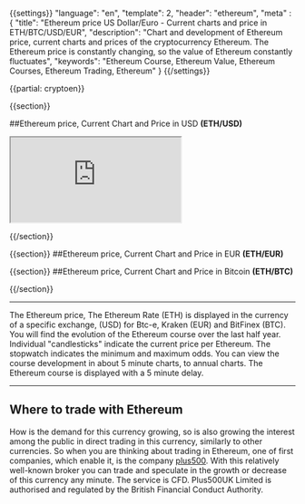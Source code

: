﻿{{settings}}
  "language": "en",
  "template": 2,
  "header": "ethereum",
  "meta" : {
    "title": "Ethereum price US Dollar/Euro - Current charts and price in ETH/BTC/USD/EUR",
    "description": "Chart and development of Ethereum price, current charts and prices of the cryptocurrency Ethereum. The Ethereum price is constantly changing, so the value of Ethereum constantly fluctuates",
    "keywords": "Ethereum Course, Ethereum Value, Ethereum Courses, Ethereum Trading, Ethereum"
  }
{{/settings}}



{{partial: cryptoen}}

{{section}}

##Ethereum price, Current Chart and Price in USD **(ETH/USD)**

<div class="container kurz">
<a href="http://blog.forexsrovnavac.cz/pl5en"></a>
<a href="http://blog.forexsrovnavac.cz/pl5en"></a>
<iframe src="http://marketools.plus500.com/Widgets/InstrumentChartContainer?hl=en&cty=CZ&id=66349&tags=widg+chart+bitcoin&pl=2&instSymb=ETHUSD"></iframe>
</div>

{{/section}}


{{section}}
##Ethereum price, Current Chart and Price in EUR **(ETH/EUR)**

<!-- TradingView Widget BEGIN -->
<script type="text/javascript" src="https://d33t3vvu2t2yu5.cloudfront.net/tv.js"></script>
<script type="text/javascript">
new TradingView.widget({
  "width": "100%",
  "height": 400,
  "symbol": "KRAKEN:ETHEUR",
  "interval": "D",
  "timezone": "Etc/UTC",
  "theme": "White",
  "style": "1",
  "locale": "en",
  "toolbar_bg": "#f1f3f6",
  "allow_symbol_change": true,
  "hideideas": true,
  "show_popup_button": true,
  "popup_width": "1000",
  "popup_height": "650",
});

</script>
<!-- TradingView Widget END -->


{{section}}
##Ethereum price, Current Chart and Price in Bitcoin **(ETH/BTC)**

<!-- TradingView Widget BEGIN -->
<script type="text/javascript" src="https://d33t3vvu2t2yu5.cloudfront.net/tv.js"></script>
<script type="text/javascript">
new TradingView.widget({
  "width": "100%",
  "height": 400,
  "symbol": "BITFINEX:ETHBTC",
  "interval": "D",
  "timezone": "Etc/UTC",
  "theme": "White",
  "style": "1",
  "locale": "en",
  "toolbar_bg": "#f1f3f6",
  "allow_symbol_change": true,
  "hideideas": true,
  "show_popup_button": true,
  "popup_width": "1000",
  "popup_height": "650",
});

</script>
<!-- TradingView Widget END -->

{{/section}}
- - -
The Ethereum price, The Ethereum Rate (ETH) is displayed in the currency of a specific exchange, (USD) for Btc-e, Kraken (EUR) and BitFinex (BTC). You will find the evolution of the Ethereum course over the last half year. Individual "candlesticks" indicate the current price per Ethereum. The stopwatch indicates the minimum and maximum odds. You can view the course development in about 5 minute charts, to annual charts. The Ethereum course is displayed with a 5 minute delay.
- - -

## Where to trade with Ethereum

How is the demand for this currency growing, so is also growing the interest among the public in direct trading in this currency, similarly to other currencies. So when you are thinking about trading in Ethereum, one of first companies, which enable it, is the company [plus500](http://www.forexsrovnavac.cz/en/plus500). With this relatively well-known broker you can trade and speculate in the growth or decrease of this currency any minute. The service is CFD. Plus500UK Limited is authorised and regulated by the British Financial Conduct Authority.




